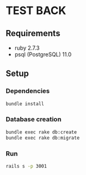 
# TEST BACK
## Requirements
* ruby 2.7.3
* psql (PostgreSQL) 11.0  
## Setup
### Dependencies

```bash  
bundle install  
```

### Database creation  
  
```bash  
bundle exec rake db:create  
bundle exec rake db:migrate  
```  

### Run

```bash  
rails s -p 3001
```  
